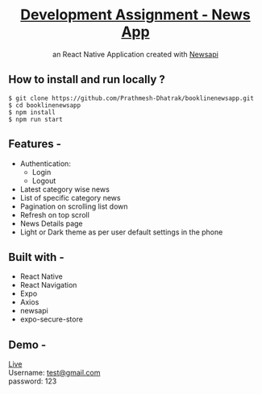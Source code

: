 <div align="center" >
  
# [Development Assignment - News App](https://expo.dev/@prath/BookLineNewsApp-v2?serviceType=classic&distribution=expo-go)
  an React Native Application created with [Newsapi](https://newsapi.org)
</div>

## **How to install and run locally ?**

```
$ git clone https://github.com/Prathmesh-Dhatrak/booklinenewsapp.git
$ cd booklinenewsapp
$ npm install
$ npm run start
```

## **Features -**

- Authentication:
  - Login
  - Logout
- Latest category wise news
- List of specific category news
- Pagination on scrolling list down
- Refresh on top scroll
- News Details page
- Light or Dark theme as per user default settings in the phone

## **Built with -**

- React Native
- React Navigation
- Expo
- Axios
- newsapi
- expo-secure-store


## **Demo -**
[Live](https://expo.dev/@prath/BookLineNewsApp-v2?serviceType=classic&distribution=expo-go)<br>
Username: test@gmail.com <br>
password: 123


